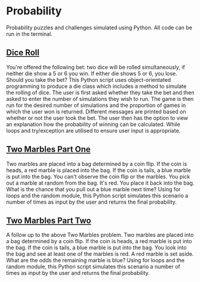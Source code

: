 # Probability
Probability puzzles and challenges simulated using Python. All code can be run in the terminal.

## [Dice Roll](dice_roll.py)

You're offered the following bet: two dice will be rolled simultaneously, if neither die show a 5 or 6 you win. If either die shows 5 or 6, you lose. Should you take the bet? This Python script uses object-orientated programming to produce a die class which includes a method to simulate the rolling of dice. The user is first asked whether they take the bet and then asked to enter the number of simulations they wish to run. The game is then run for the desired number of simulations and the proportion of games in which the user won is returned. Different messages are printed based on whether or not the user took the bet. The user then has the option to view an explanation how the probability of winning can be calculated. While loops and try/exception are utilised to ensure user input is appropriate.

## [Two Marbles Part One](two_marbles_part_one.py)

Two marbles are placed into a bag determined by a coin flip. If the coin is heads, a red marble is placed into the bag. If the coin is tails, a blue marble is put into the bag. You can't observe the coin flip or the marbles. You pick out a marble at random from the bag. It's red. You place it back into the bag. What is the chance that you pull out a blue marble next time? Using for loops and the random module, this Python script simulates this scenario a number of times as input by the user and returns the final probability.

## [Two Marbles Part Two](two_marbles_part_two.py)

A follow up to the above Two Marbles problem. Two marbles are placed into a bag determined by a coin flip. If the coin is heads, a red marble is put into the bag. If the coin is tails, a blue marble is put into the bag. You look into the bag and see at least one of the marbles is red. A red marble is set aside. What are the odds the remaining marble is blue? Using for loops and the random module, this Python script simulates this scenario a number of times as input by the user and returns the final probability.
